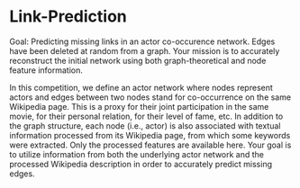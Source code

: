 # Link-Prediction
Goal: Predicting missing links in an actor co-occurence network. Edges have been deleted at random from a graph. Your mission is to accurately reconstruct the initial network using both graph-theoretical and node feature information.

In this competition, we define an actor network where nodes represent actors and edges between two nodes stand for co-occurrence on the same Wikipedia page. This is a proxy for their joint participation in the same movie, for their personal relation, for their level of fame, etc. In addition to the graph structure, each node (i.e., actor) is also associated with textual information processed from its Wikipedia page, from which some keywords were extracted. Only the processed features are available here. Your goal is to utilize information from both the underlying actor network and the processed Wikipedia description in order to accurately predict missing edges.

